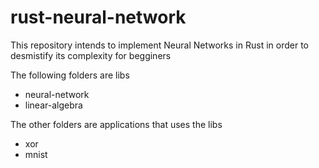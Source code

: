 # rust-neural-network
This repository intends to implement Neural Networks in Rust in order to desmistify its complexity for begginers

The following folders are libs
- neural-network
- linear-algebra

The other folders are applications that uses the libs
- xor
- mnist
